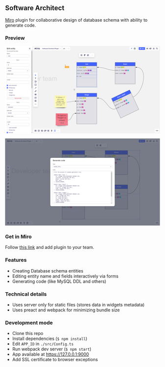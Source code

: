 ## Software Architect

[Miro](https://miro.com) plugin for collaborative design of database schema with ability to generate code.

### Preview

<p align="center">
    <img src="./docs/demo1.png" title="Create schema">
</p>
<p align="center">
    <img src="./docs/demo2.png" title="Generate code">
</p>

### Get in Miro

Follow [this link](https://miro.com/oauth/authorize/?response_type=code&client_id=3074457347056248071&redirect_uri=/confirm-app-install/) and add plugin to your team.

### Features

- Creating Database schema entities
- Editing entity name and fields interactively via forms
- Generating code (like MySQL DDL and others)

### Technical details

- Uses server only for static files (stores data in widgets metadata)
- Uses preact and webpack for minimizing bundle size

### Development mode

- Clone this repo
- Install dependencies (`$ npm install`)
- Edit `APP_ID` in `./src/Config.ts`
- Run webpack dev server (`$ npm start`)
- App available at https://127.0.0.1:9000
- Add SSL certificate to browser exceptions

